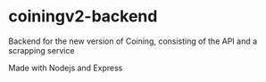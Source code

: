 # coiningv2-backend
Backend for the new version of Coining, consisting of the API and a scrapping service

Made with Nodejs and Express
